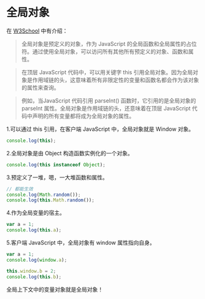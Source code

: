 # 全局对象

在 [W3School](http://www.w3school.com.cn/jsref/jsref_obj_global.asp) 中有介绍：

> 全局对象是预定义的对象，作为 JavaScript 的全局函数和全局属性的占位符。通过使用全局对象，可以访问所有其他所有预定义的对象、函数和属性。

> 在顶层 JavaScript 代码中，可以用关键字 this 引用全局对象。因为全局对象是作用域链的头，这意味着所有非限定性的变量和函数名都会作为该对象的属性来查询。

> 例如，当JavaScript 代码引用 parseInt() 函数时，它引用的是全局对象的 parseInt 属性。全局对象是作用域链的头，还意味着在顶层 JavaScript 代码中声明的所有变量都将成为全局对象的属性。

1.可以通过 this 引用，在客户端 JavaScript 中，全局对象就是 Window 对象。

```JavaScript
console.log(this);
```

2.全局对象是由 Object 构造函数实例化的一个对象。

```JavaScript
console.log(this instanceof Object);
```

3.预定义了一堆，嗯，一大堆函数和属性。

```JavaScript
// 都能生效
console.log(Math.random());
console.log(this.Math.random());
```

4.作为全局变量的宿主。

```JavaScript
var a = 1;
console.log(this.a);
```

5.客户端 JavaScript 中，全局对象有 window 属性指向自身。

```JavaScript
var a = 1;
console.log(window.a);

this.window.b = 2;
console.log(this.b);
```

全局上下文中的变量对象就是全局对象！